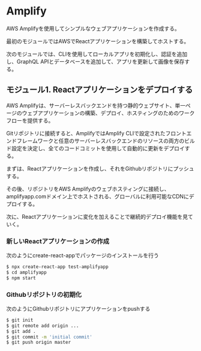 # Amplify

AWS Amplifyを使用してシンプルなウェブアプリケーションを作成する。

最初のモジュールではAWSでReactアプリケーションを構築してホストする。

次のモジュールでは、CLIを使用してローカルアプリを初期化し、認証を追加し、GraphQL APIとデータベースを追加して、アプリを更新して画像を保存する。



## モジュール1. Reactアプリケーションをデプロイする

AWS Amplifyは、サーバーレスバックエンドを持つ静的ウェブサイト、単一ページのウェブアプリケーションの構築、デプロイ、ホスティングのためのワークフローを提供する。

Gitリポジトリに接続すると、AmplifyではAmplify CLIで設定されたフロントエンドフレームワークと任意のサーバーレスバックエンドのリソースの両方のビルド設定を決定し、全てのコードコミットを使用して自動的に更新をデプロイする。

まずは、Reactアプリケーションを作成し、それをGithubリポジトリにプッシュする。

その後、リポジトリをAWS Amplifyのウェブホスティングに接続し、amplifyapp.comドメイン上でホストされる、グローバルに利用可能なCDNにデプロイする。

次に、Reactアプリケーションに変化を加えることで継続的デプロイ機能を見ていく。



### 新しいReactアプリケーションの作成

次のようにcreate-react-appでパッケージのインストールを行う

```bash
$ npx create-react-app test-amplifyapp
$ cd amplifyapp
$ npm start
```



### Githubリポジトリの初期化

次のようにGithubリポジトリにアプリケーションをpushする

```bash
$ git init
$ git remote add origin ...
$ git add .
$ git commit -m 'initial commit'
$ git push origin master
```

